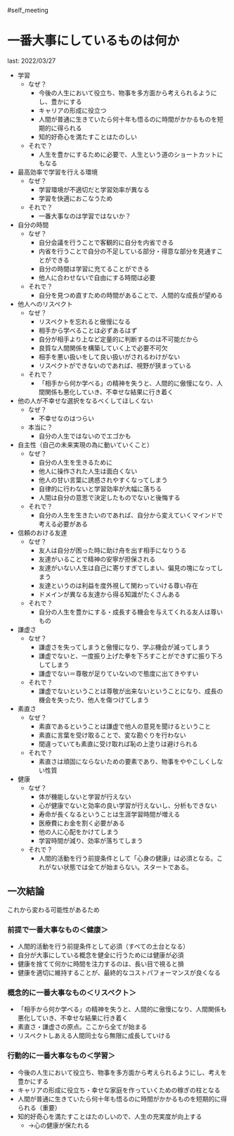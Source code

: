 #self_meeting

# 一番大事にしているものは何か
last: 2022/03/27

- 学習
	- なぜ？
		- 今後の人生において役立ち、物事を多方面から考えられるようにし、豊かにする
		- キャリアの形成に役立つ
		- 人間が普通に生きていたら何十年も悟るのに時間がかかるものを短期的に得られる
		- 知的好奇心を満たすことはたのしい
	- それで？
		- 人生を豊かにするために必要で、人生という道のショートカットにもなる
- 最高効率で学習を行える環境
	- なぜ？
		- 学習環境が不適切だと学習効率が異なる
		- 学習を快適におこなうため
	- それで？
		- 一番大事なのは学習ではないか？
- 自分の時間
	- なぜ？
		- 自分会議を行うことで客観的に自分を内省できる
		- 内省を行うことで自分の不足している部分・得意な部分を見通すことができる
		- 自分の時間は学習に充てることができる
		- 他人に合わせないで自由にする時間は必要
	- それで？
		- 自分を見つめ直すための時間があることで、人間的な成長が望める
- 他人へのリスペクト
	- なぜ？
		- リスペクトを忘れると傲慢になる
		- 相手から学べることは必ずあるはず
		- 自分が相手より上など定量的に判断するのは不可能だから
		- 良質な人間関係を構築していく上で必要不可欠
		- 相手を悪い扱いをして良い扱いがされるわけがない
		- リスペクトができないのであれば、視野が狭まっている
	- それで？
		- 「相手から何か学べる」の精神を失うと、人間的に傲慢になり、人間関係も悪化していき、不幸せな結果に行き着く
- 他の人が不幸せな選択をなるべくしてほしくない
	- なぜ？
		- 不幸せなのはつらい
	- 本当に？
		- 自分の人生ではないのでエゴかも
- 自主性（自己の未来実現の為に動いていくこと）
	- なぜ？
		- 自分の人生を生きるために
		- 他人に操作された人生は面白くない
		- 他人の甘い言葉に誘惑されやすくなってしまう
		- 自律的に行わないと学習効率が大幅に落ちる
		- 人間は自分の意思で決定したものでないと後悔する
	- それで？
		- 自分の人生を生きたいのであれば、自分から変えていくマインドで考える必要がある
- 信頼のおける友達
	- なぜ？
		- 友人は自分が困った時に助け舟を出す相手になりうる
		- 友達がいることで精神の安寧が担保される
		- 友達がいない人生は自己に寄りすぎてしまい、偏見の塊になってしまう
		- 友達というのは利益を度外視して関わっていける尊い存在
		- ドメインが異なる友達から得る知識がたくさんある
	- それで？
		- 自分の人生を豊かにする・成長する機会を与えてくれる友人は尊いもの
- 謙虚さ
	- なぜ？
		- 謙虚さを失ってしまうと傲慢になり、学ぶ機会が減ってしまう
		- 謙虚でないと、一度振り上げた拳を下ろすことができずに振り下ろしてしまう
		- 謙虚でない＝尊敬が足りていないので態度に出てきやすい
	- それで？
		- 謙虚でないということは尊敬が出来ないということになり、成長の機会を失ったり、他人を傷つけてしまう
- 素直さ
	- なぜ？
		- 素直であるということは謙虚で他人の意見を聞けるということ
		- 素直に言葉を受け取ることで、変な勘ぐりを行わない
		- 間違っていても素直に受け取れば恥の上塗りは避けられる
	- それで？
		- 素直さは頑固にならないための要素であり、物事をややこしくしない性質
- 健康
	- なぜ？
		- 体が機能しないと学習が行えない
		- 心が健康でないと効率の良い学習が行えないし、分析もできない
		- 寿命が長くなるということは生涯学習時間が増える
		- 医療費にお金を割く必要がある
		- 他の人に心配をかけてしまう
		- 学習時間が減り、効率が落ちてしまう
	- それで？
		- 人間的活動を行う前提条件として「心身の健康」は必須となる。これがない状態では全てが始まらない。スタートである。

## 一次結論

これから変わる可能性があるため

### 前提で一番大事なもの＜健康＞

- 人間的活動を行う前提条件として必須（すべての土台となる）
- 自分が大事にしている概念を健全に行うためには健康が必須
- 健康を捨てて何かに時間を注力するのは、長い目で視ると損
- 健康を適切に維持することが、最終的なコストパフォーマンスが良くなる

### 概念的に一番大事なもの＜リスペクト＞

- 「相手から何か学べる」の精神を失うと、人間的に傲慢になり、人間関係も悪化していき、不幸せな結果に行き着く
- 素直さ・謙虚さの原点。ここから全てが始まる
- リスペクトしあえる人間同士なら無限に成長していける

### 行動的に一番大事なもの＜学習＞

- 今後の人生において役立ち、物事を多方面から考えられるようにし、考えを豊かにする
- キャリアの形成に役立ち・幸せな家庭を作っていくための稼ぎの柱となる
- 人間が普通に生きていたら何十年も悟るのに時間がかかるものを短期的に得られる（重要）
- 知的好奇心を満たすことはたのしいので、人生の充実度が向上する
	- ->心の健康が保たれる